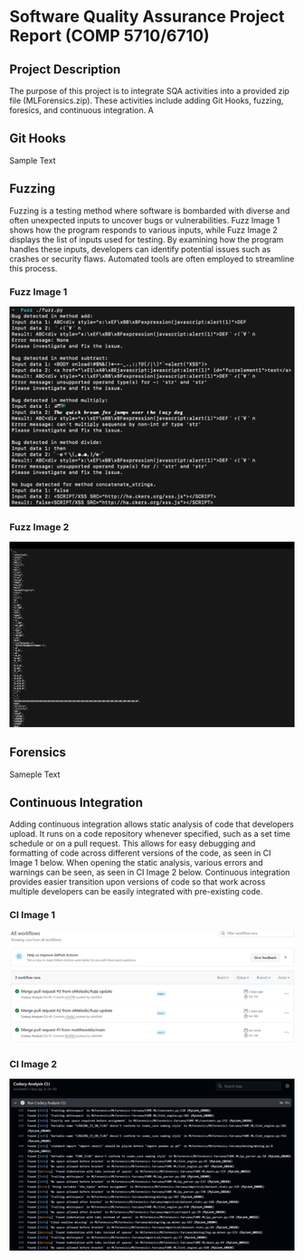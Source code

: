 # Software Quality Assurance Project Report (COMP 5710/6710) 

## Project Description

The purpose of this project is to integrate SQA activities into a provided zip file (MLForensics.zip). These activities include adding Git Hooks, fuzzing, foresics, and continuous integration. A

## Git Hooks

Sample Text

## Fuzzing

Fuzzing is a testing method where software is bombarded with diverse and often unexpected inputs to uncover bugs or vulnerabilities. Fuzz Image 1 shows how the program responds to various inputs, while Fuzz Image 2 displays the list of inputs used for testing. By examining how the program handles these inputs, developers can identify potential issues such as crashes or security flaws. Automated tools are often employed to streamline this process.

### Fuzz Image 1
![image](/images/FUZZ_1.PNG?raw=true "Fuzz 1")

### Fuzz Image 2
![image](/images/FUZZ_2.PNG?raw=true "Fuzz 2")

## Forensics

Sameple Text

## Continuous Integration

Adding continuous integration allows static analysis of code that developers upload. It runs on a code repository whenever specified, such as a set time schedule or on a pull request. This allows for easy debugging and formatting of code across different versions of the code, as seen in CI Image 1 below. When opening the static analysis, various errors and warnings can be seen, as seen in CI Image 2 below. Continuous integration provides easier transition upon versions of code so that work across multiple developers can be easily integrated with pre-existing code.

### CI Image 1
![image](/images/CI_1.JPG?raw=true "CI 1")

### CI Image 2
![image](/images/CI_2.JPG?raw=true "CI 2")
